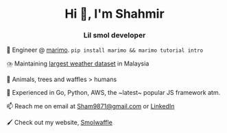 <h1 align="center">Hi 👋, I'm Shahmir</h1>
<h3 align="center">Lil smol developer</h3>

🌱 Engineer @ [marimo](https://marimo.io/). `pip install marimo && marimo tutorial intro`

⛈️ Maintaining [largest weather dataset](https://www.kaggle.com/datasets/shahmirvarqha/weather-data-malaysia) in Malaysia

🦧 Animals, trees and waffles > humans

🎨 Experienced in Go, Python, AWS, the ~latest~ popular JS framework atm.

📫 Reach me on email at Sham9871@gmail.com or [LinkedIn](https://linkedin.com/in/shahmir-varqha)

🖌️ Check out my website, [Smolwaffle](https://www.smolwaffle.com)

<!---
Light2Dark/Light2Dark is a ✨ special ✨ repository because its `README.md` (this file) appears on your GitHub profile.
You can click the Preview link to take a look at your changes.
--->
